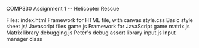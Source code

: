 COMP330 Assignment 1 -- Helicopter Rescue

Files:
    index.html          Framework for HTML file, with canvas
    style.css           Basic style sheet
    js/                 Javascript files
        game.js         Framework for JavaScript game
        matrix.js       Matrix library
        debugging.js    Peter's debug assert library
        input.js        Input manager class

